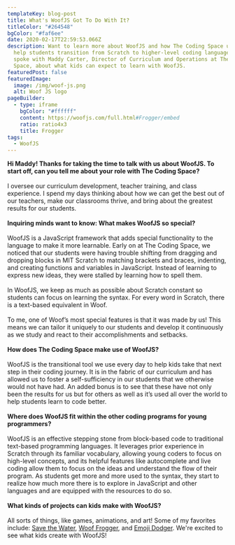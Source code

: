 ```yaml
---
templateKey: blog-post
title: What's WoofJS Got To Do With It?
titleColor: "#264548"
bgColor: "#faf6ee"
date: 2020-02-17T22:59:53.066Z
description: Want to learn more about WoofJS and how The Coding Space uses it to
  help students transition from Scratch to higher-level coding languages? We
  spoke with Maddy Carter, Director of Curriculum and Operations at The Coding
  Space, about what kids can expect to learn with WoofJS.
featuredPost: false
featuredImage:
  image: /img/woof-js.png
  alt: Woof JS logo
pageBuilder:
  - type: iframe
    bgColor: "#ffffff"
    content: https://woofjs.com/full.html#Frogger/embed
    ratio: ratio4x3
    title: Frogger
tags:
  - WoofJS
---
```

**Hi Maddy! Thanks for taking the time to talk with us about WoofJS. To start off, can you tell me about your role with The Coding Space?**\
\
I oversee our curriculum development, teacher training, and class experience. I spend my days thinking about how we can get the best out of our teachers, make our classrooms thrive, and bring about the greatest results for our students.\
\
**Inquiring minds want to know: What makes WoofJS so special?**\
\
WoofJS is a JavaScript framework that adds special functionality to the language to make it more learnable. Early on at The Coding Space, we noticed that our students were having trouble shifting from dragging and dropping blocks in MIT Scratch to matching brackets and braces, indenting, and creating functions and variables in JavaScript. Instead of learning to express new ideas, they were stalled by learning how to spell them. \
\
In WoofJS, we keep as much as possible about Scratch constant so students can focus on learning the syntax. For every word in Scratch, there is a text-based equivalent in Woof. \
\
To me, one of Woof’s most special features is that it was made by us! This means we can tailor it uniquely to our students and develop it continuously as we study and react to their accomplishments and setbacks.\
\
**How does The Coding Space make use of WoofJS?** \
\
WoofJS is the transitional tool we use every day to help kids take that next step in their coding journey. It is in the fabric of our curriculum and has allowed us to foster a self-sufficiency in our students that we otherwise would not have had. An added bonus is to see that these have not only been the results for us but for others as well as it’s used all over the world to help students learn to code better.\
\
**Where does WoofJS fit within the other coding programs for young programmers?** \
\
WoofJS is an effective stepping stone from block-based code to traditional text-based programming languages. It leverages prior experience in Scratch through its familiar vocabulary, allowing young coders to focus on high-level concepts, and its helpful features like autocomplete and live coding allow them to focus on the ideas and understand the flow of their program. As students get more and more used to the syntax, they start to realize how much more there is to explore in JavaScript and other languages and are equipped with the resources to do so.\
\
**What kinds of projects can kids make with WoofJS?**\
\
All sorts of things, like games, animations, and art! Some of my favorites include: [Save the Water](https://woofjs.com/full.html#games_for_change), [Woof Frogger](http://woofjs.com/full.html#Frogger), and [Emoji Dodger](https://woofjs.com/full#poop-emoji-12). We're excited to see what kids create with WoofJS!